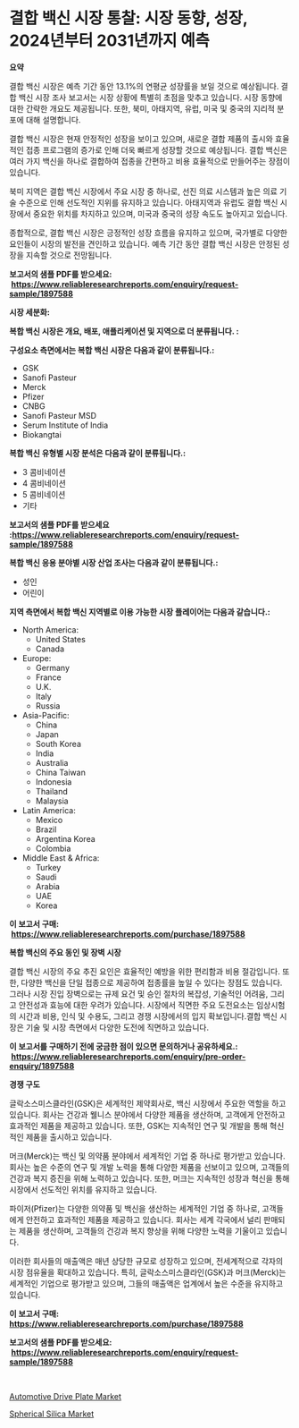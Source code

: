 <p><h1>결합 백신 시장 통찰: 시장 동향, 성장, 2024년부터 2031년까지 예측</h1></p><p><strong>요약</strong></p>
<p><p>결합 백신 시장은 예측 기간 동안 13.1%의 연평균 성장률을 보일 것으로 예상됩니다. 결합 백신 시장 조사 보고서는 시장 상황에 특별히 초점을 맞추고 있습니다. 시장 동향에 대한 간략한 개요도 제공됩니다. 또한, 북미, 아태지역, 유럽, 미국 및 중국의 지리적 분포에 대해 설명합니다.</p><p>결합 백신 시장은 현재 안정적인 성장을 보이고 있으며, 새로운 결합 제품의 출시와 효율적인 접종 프로그램의 증가로 인해 더욱 빠르게 성장할 것으로 예상됩니다. 결합 백신은 여러 가지 백신을 하나로 결합하여 접종을 간편하고 비용 효율적으로 만들어주는 장점이 있습니다.</p><p>북미 지역은 결합 백신 시장에서 주요 시장 중 하나로, 선진 의료 시스템과 높은 의료 기술 수준으로 인해 선도적인 지위를 유지하고 있습니다. 아태지역과 유럽도 결합 백신 시장에서 중요한 위치를 차지하고 있으며, 미국과 중국의 성장 속도도 높아지고 있습니다.</p><p>종합적으로, 결합 백신 시장은 긍정적인 성장 흐름을 유지하고 있으며, 국가별로 다양한 요인들이 시장의 발전을 견인하고 있습니다. 예측 기간 동안 결합 백신 시장은 안정된 성장을 지속할 것으로 전망됩니다.</p></p>
<p><strong>보고서의 샘플 PDF를 받으세요: &nbsp;<a href="https://www.reliableresearchreports.com/enquiry/request-sample/1897588">https://www.reliableresearchreports.com/enquiry/request-sample/1897588</a></strong></p>
<p><strong>시장 세분화:</strong></p>
<p><strong> 복합 백신 시장은 개요, 배포, 애플리케이션 및 지역으로 더 분류됩니다. :</strong></p>
<p><strong>구성요소 측면에서는 복합 백신 시장은 다음과 같이 분류됩니다.:</strong></p>
<p><ul><li>GSK</li><li>Sanofi Pasteur</li><li>Merck</li><li>Pfizer</li><li>CNBG</li><li>Sanofi Pasteur MSD</li><li>Serum Institute of India</li><li>Biokangtai</li></ul></p>
<p><strong> 복합 백신 유형별 시장 분석은 다음과 같이 분류됩니다.:</strong></p>
<p><ul><li>3 콤비네이션</li><li>4 콤비네이션</li><li>5 콤비네이션</li><li>기타</li></ul></p>
<p><strong>보고서의 샘플 PDF를 받으세요 :<a href="https://www.reliableresearchreports.com/enquiry/request-sample/1897588">https://www.reliableresearchreports.com/enquiry/request-sample/1897588</a></strong></p>
<p><strong> 복합 백신 응용 분야별 시장 산업 조사는 다음과 같이 분류됩니다.:</strong></p>
<p><ul><li>성인</li><li>어린이</li></ul></p>
<p><strong>지역 측면에서 복합 백신 지역별로 이용 가능한 시장 플레이어는 다음과 같습니다.:</strong></p>
<p><ul>
    <li>
        North America:
        <ul>
            <li>United States</li>
            <li>Canada</li>
        </ul>
    </li>
    <li>
        Europe:
        <ul>
            <li>Germany</li>
            <li>France</li>
            <li>U.K.</li>
            <li>Italy</li>
            <li>Russia</li>
        </ul>
    </li>
    <li>
        Asia-Pacific:
        <ul>
            <li>China</li>
            <li>Japan</li>
            <li>South Korea</li>
            <li>India</li>
            <li>Australia</li>
            <li>China Taiwan</li>
            <li>Indonesia</li>
            <li>Thailand</li>
            <li>Malaysia</li>
        </ul>
    </li>
    <li>
        Latin America:
        <ul>
            <li>Mexico</li>
            <li>Brazil</li>
            <li>Argentina Korea</li>
            <li>Colombia</li>
        </ul>
    </li>
    <li>
        Middle East & Africa:
        <ul>
            <li>Turkey</li>
            <li>Saudi</li>
            <li>Arabia</li>
            <li>UAE</li>
            <li>Korea</li>
        </ul>
    </li>
    </ul></p>
<p><strong>이 보고서 구매: &nbsp;<a href="https://www.reliableresearchreports.com/purchase/1897588">https://www.reliableresearchreports.com/purchase/1897588</a></strong></p>
<p><strong>복합 백신의 주요 동인 및 장벽 시장</strong></p>
<p><p>결합 백신 시장의 주요 추진 요인은 효율적인 예방을 위한 편리함과 비용 절감입니다. 또한, 다양한 백신을 단일 접종으로 제공하여 접종률을 높일 수 있다는 장점도 있습니다. 그러나 시장 진입 장벽으로는 규제 요건 및 승인 절차의 복잡성, 기술적인 어려움, 그리고 안전성과 효능에 대한 우려가 있습니다. 시장에서 직면한 주요 도전요소는 임상시험의 시간과 비용, 인식 및 수용도, 그리고 경쟁 시장에서의 입지 확보입니다.결합 백신 시장은 기술 및 시장 측면에서 다양한 도전에 직면하고 있습니다.</p></p>
<p><strong>이 보고서를 구매하기 전에 궁금한 점이 있으면 문의하거나 공유하세요.: &nbsp;<a href="https://www.reliableresearchreports.com/enquiry/pre-order-enquiry/1897588">https://www.reliableresearchreports.com/enquiry/pre-order-enquiry/1897588</a></strong></p>
<p><strong>경쟁 구도</strong></p>
<p><p>글락소스미스클라인(GSK)은 세계적인 제약회사로, 백신 시장에서 주요한 역할을 하고 있습니다. 회사는 건강과 웰니스 분야에서 다양한 제품을 생산하며, 고객에게 안전하고 효과적인 제품을 제공하고 있습니다. 또한, GSK는 지속적인 연구 및 개발을 통해 혁신적인 제품을 출시하고 있습니다.</p><p>머크(Merck)는 백신 및 의약품 분야에서 세계적인 기업 중 하나로 평가받고 있습니다. 회사는 높은 수준의 연구 및 개발 노력을 통해 다양한 제품을 선보이고 있으며, 고객들의 건강과 복지 증진을 위해 노력하고 있습니다. 또한, 머크는 지속적인 성장과 혁신을 통해 시장에서 선도적인 위치를 유지하고 있습니다.</p><p>파이저(Pfizer)는 다양한 의약품 및 백신을 생산하는 세계적인 기업 중 하나로, 고객들에게 안전하고 효과적인 제품을 제공하고 있습니다. 회사는 세계 각국에서 널리 판매되는 제품을 생산하며, 고객들의 건강과 복지 향상을 위해 다양한 노력을 기울이고 있습니다.</p><p>이러한 회사들의 매출액은 매년 상당한 규모로 성장하고 있으며, 전세계적으로 각자의 시장 점유율을 확대하고 있습니다. 특히, 글락소스미스클라인(GSK)과 머크(Merck)는 세계적인 기업으로 평가받고 있으며, 그들의 매출액은 업계에서 높은 수준을 유지하고 있습니다.</p></p>
<p><strong>이 보고서 구매: &nbsp; <a href="https://www.reliableresearchreports.com/purchase/1897588">https://www.reliableresearchreports.com/purchase/1897588</a></strong></p>
<p><strong>보고서의 샘플 PDF를 받으세요: &nbsp;<a href="https://www.reliableresearchreports.com/enquiry/request-sample/1897588">https://www.reliableresearchreports.com/enquiry/request-sample/1897588</a></strong><strong></strong></p>
<p>&nbsp;</p>
<p><p><a href="https://butternut-bug-553.notion.site/Automotive-Drive-Plate-Market-Size-Market-Trends-and-Growth-Outlook-forecasted-for-period-from-202-8e64c79020754674b45e88c9d60602e5">Automotive Drive Plate Market</a></p><p><a href="https://github.com/Glendatilghmankmgz0rbhwpy/Market-Research-Report-List-1/blob/main/spherical-silica-market.md">Spherical Silica Market</a></p></p>